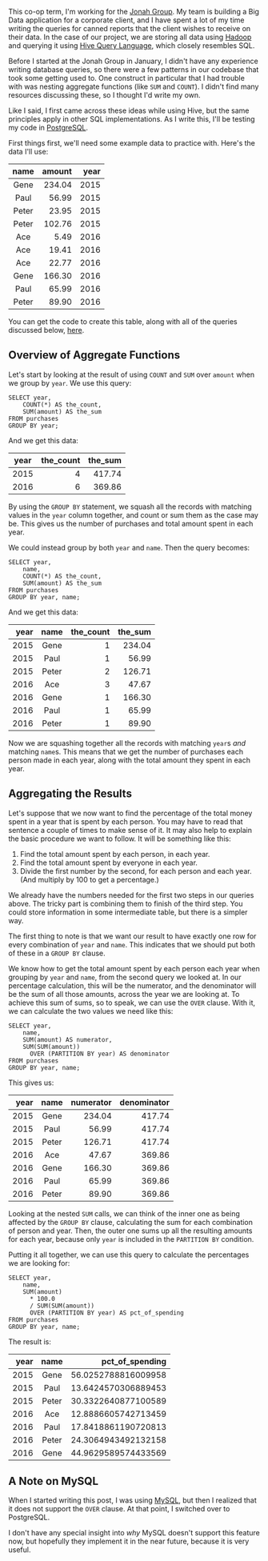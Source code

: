 <!-- Nesting SQL Aggregate Functions -->
<!-- 2017-03-26 -->

This co-op term, I'm working for the
[Jonah Group](https://www.jonahgroup.com/).  My team is building a Big Data
application for a corporate client, and I have spent a lot of my time writing
the queries for canned reports that the client wishes to receive on their data.
In the case of our project, we are storing all data using
[Hadoop](http://hadoop.apache.org/) and querying it using
[Hive Query Language](https://hive.apache.org/), which closely resembles SQL.

Before I started at the Jonah Group in January, I didn't have any experience
writing database queries, so there were a few patterns in our codebase that
took some getting used to. One construct in particular that I had trouble with
was nesting aggregate functions (like `SUM` and `COUNT`). I didn't find many
resources discussing these, so I thought I'd write my own.

Like I said, I first came across these ideas while using Hive, but the same
principles apply in other SQL implementations. As I write this, I'll be testing
my code in [PostgreSQL](https://www.postgresql.org/).

First things first, we'll need some example data to practice with. Here's the
data I'll use:

 name | amount | year
:----:|-------:|----:
 Gene | 234.04 | 2015
 Paul |  56.99 | 2015
Peter |  23.95 | 2015
Peter | 102.76 | 2015
  Ace |   5.49 | 2016
  Ace |  19.41 | 2016
  Ace |  22.77 | 2016
 Gene | 166.30 | 2016
 Paul |  65.99 | 2016
Peter |  89.90 | 2016

You can get the code to create this table, along with all of the queries
discussed below,
[here](https://gist.github.com/jdw1996/036d10e4a5a32fac218fda6a4a864b29).

## Overview of Aggregate Functions

Let's start by looking at the result of using `COUNT` and `SUM` over `amount`
when we group by `year`. We use this query:

```
SELECT year,
    COUNT(*) AS the_count,
    SUM(amount) AS the_sum
FROM purchases
GROUP BY year;
```

And we get this data:

year | the_count | the_sum
:---:|----------:|-------:
2015 |         4 |  417.74
2016 |         6 |  369.86

By using the `GROUP BY` statement, we squash all the records with matching
values in the `year` column together, and count or sum them as the case may be.
This gives us the number of purchases and total amount spent in each year.

We could instead group by both `year` and `name`. Then the query becomes:

```
SELECT year,
    name,
    COUNT(*) AS the_count,
    SUM(amount) AS the_sum
FROM purchases
GROUP BY year, name;
```

And we get this data:

year | name  | the_count | the_sum
----:|:-----:|----------:|-------:
2015 | Gene  |         1 |  234.04
2015 | Paul  |         1 |   56.99
2015 | Peter |         2 |  126.71
2016 | Ace   |         3 |   47.67
2016 | Gene  |         1 |  166.30
2016 | Paul  |         1 |   65.99
2016 | Peter |         1 |   89.90

Now we are squashing together all the records with matching `year`s *and*
matching `name`s. This means that we get the number of purchases each person
made in each year, along with the total amount they spent in each year.

## Aggregating the Results

Let's suppose that we now want to find the percentage of the total money spent
in a year that is spent by each person. You may have to read that sentence a
couple of times to make sense of it. It may also help to explain the basic
procedure we want to follow. It will be something like this:

1.  Find the total amount spent by each person, in each year.
2.  Find the total amount spent by everyone in each year.
3.  Divide the first number by the second, for each person and each year. (And
    multiply by 100 to get a percentage.)

We already have the numbers needed for the first two steps in our queries
above. The tricky part is combining them to finish of the third step. You could
store information in some intermediate table, but there is a simpler way.

The first thing to note is that we want our result to have exactly one row for
every combination of `year` and `name`. This indicates that we should put both
of these in a `GROUP BY` clause.

We know how to get the total amount spent by each person each year when
grouping by `year` and `name`, from the second query we looked at. In our
percentage calculation, this will be the numerator, and the denominator will be
the sum of all those amounts, across the year we are looking at. To achieve
this sum of sums, so to speak, we can use the `OVER` clause. With it, we can
calculate the two values we need like this:

```
SELECT year,
    name,
    SUM(amount) AS numerator,
    SUM(SUM(amount))
      OVER (PARTITION BY year) AS denominator
FROM purchases
GROUP BY year, name;
```

This gives us:

year | name  | numerator | denominator
----:|:-----:|----------:|-----------:
2015 | Gene  |    234.04 |      417.74
2015 | Paul  |     56.99 |      417.74
2015 | Peter |    126.71 |      417.74
2016 | Ace   |     47.67 |      369.86
2016 | Gene  |    166.30 |      369.86
2016 | Paul  |     65.99 |      369.86
2016 | Peter |     89.90 |      369.86

Looking at the nested `SUM` calls, we can think of the inner one as being
affected by the `GROUP BY` clause, calculating the sum for each combination of
person and year. Then, the outer one sums up all the resulting amounts for each
year, because only `year` is included in the `PARTITION BY` condition.

Putting it all together, we can use this query to calculate the percentages we
are looking for:

```
SELECT year,
    name,
    SUM(amount)
      * 100.0
      / SUM(SUM(amount))
      OVER (PARTITION BY year) AS pct_of_spending
FROM purchases
GROUP BY year, name;
```

The result is:

year | name  | pct_of_spending
----:|:-----:|-------------------:
2015 | Gene  | 56.0252788816009958
2015 | Paul  | 13.6424570306889453
2015 | Peter | 30.3322640877100589
2016 | Ace   | 12.8886605742713459
2016 | Paul  | 17.8418861190720813
2016 | Peter | 24.3064943492132158
2016 | Gene  | 44.9629589574433569

## A Note on MySQL

When I started writing this post, I was using [MySQL](https://www.mysql.com/),
but then I realized that it does not support the `OVER` clause. At that point,
I switched over to PostgreSQL.

I don't have any special insight into *why* MySQL doesn't support this feature
now, but hopefully they implement it in the near future, because it is very
useful.
